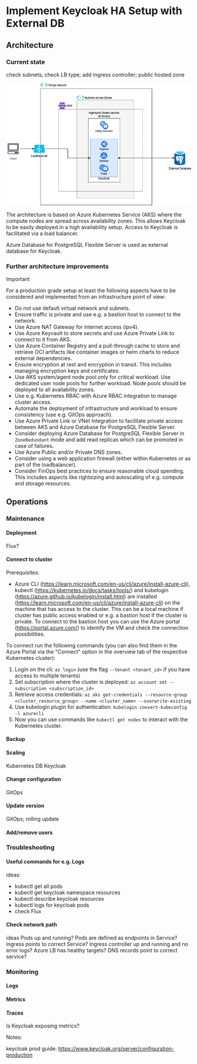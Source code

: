 # Implement Keycloak HA Setup with External DB

## Architecture

### Current state
check subnets;
check LB type;
add ingress controller;
public hosted zone

![Keycloak Architecture](/assets/Architecture.png)

The architecture is based on Azure Kubernetes Service (AKS) where the compute nodes are spread across availability zones. This allows Keycloak to be easily deployed in a high availability setup.
Access to Keycloak is facilitated via a load balancer.

Azure Database for PostgreSQL Flexible Server is used as external database for Keycloak.

### Further architecture improvements

>[!IMPORTANT]
>For a production grade setup at least the following aspects have to be considered and implemented from an infrastructure point of view:
* Do not use default virtual network and subnets.
* Ensure traffic is private and use e.g. a bastion host to connect to the network.
* Use Azure NAT Gateway for internet access (ipv4).
* Use Azure Keyvault to store secrets and use Azure Private Link to connect to it from AKS.
* Use Azure Container Registry and a pull-through cache to store and retrieve OCI artifacts like container images or helm charts to reduce external dependencies.
* Ensure encryption at rest and encryption in transit. This includes managing encryption keys and certificates.
* Use AKS system/agent node pool only for critical workload. Use dedicated user node pools for further workload. Node pools should be deployed to all availability zones.
* Use e.g. Kubernetes RBAC with Azure RBAC integration to manage cluster access.
* Automate the deployment of infrastructure and workload to ensure consistency (use e.g. GitOps approach).
* Use Azure Private Link or VNet Integration to facilitate private access between AKS and Azure Database for PostgreSQL Flexible Server.
* Consider deploying Azure Database for PostgreSQL Flexible Server in `ZoneRedundant` mode and add read replicas which can be promoted in case of failures.
* Use Azure Public and/or Private DNS zones.
* Consider using a web application firewall (either within Kubernetes or as part of the loadbalancer).
* Consider FinOps best practices to ensure reasonable cloud spending. This includes aspects like rightsizing and autoscaling of e.g. compute and storage resources.

## Operations
### Maintenance
#### Deployment
Flux?

#### Connect to cluster
Prerequisites:
* Azure CLI (https://learn.microsoft.com/en-us/cli/azure/install-azure-cli), kubectl (https://kubernetes.io/docs/tasks/tools/) and kubelogin (https://azure.github.io/kubelogin/install.html) are installed (https://learn.microsoft.com/en-us/cli/azure/install-azure-cli) on the machine that has access to the cluster. This can be a local machine if cluster has public access enabled or e.g. a bastion host if the cluster is private. To connect to the bastion host you can use the Azure portal (https://portal.azure.com/) to identify the VM and check the connection possibilities.

To connect run the following commands (you can also find them in the Azure Portal via the "Connect" option in the overview tab of the respective Kubernetes cluster):
1. Login on the cli: `az login` (use the flag `--tenant <tenant_id>` if you have access to multiple tenants)
2. Set subscription where the cluster is deployed: `az account set --subscription <subscription_id>`
3. Retrieve access credentials: `az aks get-credentials --resource-group <cluster_resource_group> --name <cluster_name> --overwrite-existing`
4. Use kubelogin plugin for authentication: `kubelogin convert-kubeconfig -l azurecli`
5. Now you can use commands like `kubectl get nodes` to interact with the Kubernetes cluster.

#### Backup
#### Scaling
Kubernetes
DB
Keycloak

#### Change configuration
GitOps

#### Update version
GitOps; rolling update

#### Add/remove users

### Troubleshooting

#### Useful commands for e.g. Logs
ideas:
* kubectl get all pods
* kubectl get keycloak namespace resources
* kubectl describe keycloak resources
* kubectl logs for keycloak pods
* check Flux

#### Check network path
ideas
Pods up and running?
Pods are defined as endpoints in Service?
Ingress points to correct Service?
Ingress controller up and running and no error logs?
Azure LB has healthy targets?
DNS records point to correct service?

### Monitoring
#### Logs
#### Metrics
#### Traces
Is Keycloak exposing metrics?


Notes:

keycloak prod guide: https://www.keycloak.org/server/configuration-production